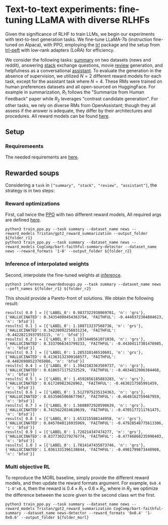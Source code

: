 # Text-to-text experiments: fine-tuning LLaMA with diverse RLHFs

Given the significance of RLHF to train LLMs, we begin our experiments with text-to-text generation tasks. We fine-tune LLaMA-7b (instruction fine-tuned on Alpaca), with PPO, employing the [trl](https://github.com/lvwerra/trl/) package and the setup from [trl-peft](https://huggingface.co/blog/trl-peft) with low-rank adapters (LoRA) for efficiency.

We consider the following tasks: [summary](tasks/summary.py) on two datasets (news and reddit), answering [stack](tasks/stack.py) exchange questions, movie [review](tasks/review.py) generation, and helpfulness as a conversational [assistant](tasks/assistant.py). To evaluate the generation in the absence of supervision, we utilized $N=2$ different reward models for each task, except for the assistant task where $N=4$. These RMs were trained on human preferences datasets and all open-sourced on HuggingFace. For example in summarization, $R_1$ follows the "Summarize from Human Feedback" paper while $R_2$ leverages "contrast candidate generation". For other tasks, we rely on diverse RMs from OpenAssistant; though they all assess if the answer is adequate, they differ by their architectures and procedures. All reward models can be found [here](utils/args_utils.py).

## Setup

### Requiremeents

The needed requirements are [here](llama/requirements.txt).

## Rewarded soups

Considering a `task` in `["summary", "stack", "review", "assistant"]`, the strategy is in two steps:

### Reward optimizations

First, call twice the [PPO](train_ppo.py) with two different reward models,
All required args are defined [here](utils/args_utils.py).

```
python3 train_ppo.py --task summary --dataset_name news --reward_models Tristan/gpt2_reward_summarization --output_folder ${folder_r1}
python3 train_ppo.py --task summary --dataset_name news --reward_models CogComp/bart-faithful-summary-detector --dataset_name news --reward_formats '1-0' --output_folder ${folder_r2}
```


### Inference of interpolated weights

Second, interpolate the fine-tuned weights at [inference](inference_rewardedsoups.py).

```
python3 inference_rewardedsoups.py --task summary --dataset_name news --peft_names ${folder_r1} ${folder_r2}
```

This should provide a Pareto-front of solutions. We obtain the following result:

```
results[ 0.0 ] = [{'LABEL_0': 0.9837322938069701, 'n': 'grs'}, {'HALLUCINATED': 0.34354008454363794, 'FAITHFUL': -0.4440372304804623, 'n': 'bfsd'}]
results[ 0.1 ] = [{'LABEL_0': 1.108713237568736, 'n': 'grs'}, {'HALLUCINATED': 0.34228092256031234, 'FAITHFUL': -0.44228213937953115, 'n': 'bfsd'}]
results[ 0.2 ] = [{'LABEL_0': 1.1973440561071038, 'n': 'grs'}, {'HALLUCINATED': 0.3337066343799233, 'FAITHFUL': -0.44304117301478985, 'n': 'bfsd'}]
results[ 0.3 ] = [{'LABEL_0': 1.285310146510601, 'n': 'grs'}, {'HALLUCINATED': 0.41363132309168577, 'FAITHFUL': -0.44826980523765086, 'n': 'bfsd'}]
results[ 0.4 ] = [{'LABEL_0': 1.3942182363569737, 'n': 'grs'}, {'HALLUCINATED': 0.6186571175232529, 'FAITHFUL': -0.4634812906384468, 'n': 'bfsd'}]
results[ 0.5 ] = [{'LABEL_0': 1.4592856185883283, 'n': 'grs'}, {'HALLUCINATED': 0.617289823628962, 'FAITHFUL': -0.4630217505991459, 'n': 'bfsd'}]
results[ 0.6 ] = [{'LABEL_0': 1.5127975235134363, 'n': 'grs'}, {'HALLUCINATED': 0.6535065068677067, 'FAITHFUL': -0.4648162759467959, 'n': 'bfsd'}]
results[ 0.7 ] = [{'LABEL_0': 1.5688072920590639, 'n': 'grs'}, {'HALLUCINATED': 0.7415622024610639, 'FAITHFUL': -0.4705177211761475, 'n': 'bfsd'}]
results[ 0.8 ] = [{'LABEL_0': 1.653215588144958, 'n': 'grs'}, {'HALLUCINATED': 0.8457040116935969, 'FAITHFUL': -0.47928548775613306, 'n': 'bfsd'}]
results[ 0.9 ] = [{'LABEL_0': 1.728214347474277, 'n': 'grs'}, {'HALLUCINATED': 0.8377302279276774, 'FAITHFUL': -0.47746868235990403, 'n': 'bfsd'}]
results[ 1.0 ] = [{'LABEL_0': 1.7814147435873746, 'n': 'grs'}, {'HALLUCINATED': 1.0361331396130844, 'FAITHFUL': -0.4901799873448908, 'n': 'bfsd'}]
```


### Multi objective RL

To reproduce the MORL baseline, simply provide the different reward models, and then update the reward formats argument. For example, `0x0.4 '1-0'x0.6`, then the reward is $0.4 \times R_1 + 0.6 \times R_2$, where in $R_2$ we optimize the difference between the score given to the second class wrt the first.

```
python3 train_ppo.py --task summary --dataset_name news --reward_models Tristan/gpt2_reward_summarization CogComp/bart-faithful-summary --dataset_name news-detector --reward_formats '0x0.4' '1-0x0.6' --output_folder ${folder_morl}
```
